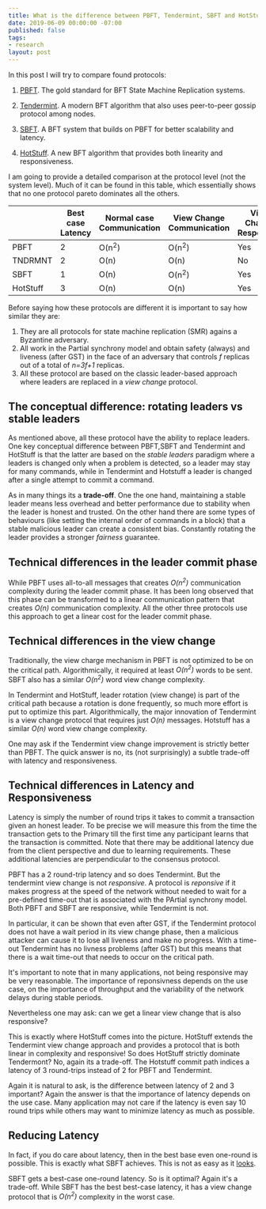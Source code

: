 ```yaml
---
title: What is the difference between PBFT, Tendermint, SBFT and HotStuff ?
date: 2019-06-09 00:00:00 -07:00
published: false
tags:
- research
layout: post
---
```


In this post I will try to compare found protocols:

1. [PBFT](http://pmg.csail.mit.edu/papers/osdi99.pdf). The gold standard for BFT State Machine Replication systems.

2. [Tendermint](https://arxiv.org/abs/1807.04938). A modern BFT algorithm that also uses peer-to-peer gossip protocol among nodes.


3. [SBFT](https://research.vmware.com/files/attachments/0/0/0/0/0/7/2/sbft_scaling_up_byzantine_fault_tolerance_5_.pdf). A BFT system that builds on PBFT for better scalability and latency.

4. [HotStuff](https://research.vmware.com/files/attachments/0/0/0/0/0/7/7/podc.pdf). A new BFT algorithm that provides both linearity and responsiveness.

I am going to provide a detailed comparison at the protocol level (not the system level). Much of it can be found in this table, which essentially shows that no one protocol pareto dominates all the others.

|           | Best case Latency     | Normal case Communication     | View Change Communication     | View Change Responsive    |
|---------- |--------------------   |----------------------------   |----------------------------   |-----------------------    |
| PBFT      | 2                     |  O(n<sup>2</sup>)                     | O(n<sup>2</sup>)                      | Yes                       |
| TNDRMNT   | 2                     | O(n)                          | O(n)                          | No                        |
| SBFT      | 1                     | O(n)                          | O(n<sup>2</sup>)                      | Yes                       |
| HotStuff  | 3                     | O(n)                          | O(n)                          | Yes                       |


Before saying how these protocols are different it is important to say how similar they are:

1. They are all protocols for state machine replication (SMR) agains a Byzantine adversary.
2. All work in the Partial synchrony model and obtain safety (always) and liveness (after GST) in the face of an adversary that controls _f_ replicas out of a total of _n=3f+1_ replicas. 
3. All these protocol are based on the classic leader-based approach where leaders are replaced in a _view change_ protocol.

## The conceptual difference: rotating leaders vs stable leaders
As mentioned above, all these protocol have the ability to replace leaders. 
One key conceptual difference between PBFT,SBFT and Tendermint and HotStuff is that the latter are based on the _stable leaders_ paradigm where a leaders is changed only when a problem is detected, so a leader may stay for many commands, while in Tendermint and Hotstuff a leader is changed after a single attempt to commit a command. 

As in many things its a **trade-off**. One the one hand, maintaining a stable leader means less overhead and better performance due to stability when the leader is honest and trusted. On the other hand there are some types of behaviours (like setting the internal order of commands in a block) that a stable malicious leader can create a consistent bias. Constantly rotating the leader provides a stronger _fairness_ guarantee.

## Technical differences in the leader commit phase
While PBFT uses all-to-all messages that creates _O(n<sup>2</sup>)_ communication complexity during the leader commit phase. It has been long observed that this phase can be transformed to a linear communication pattern that creates _O(n)_ communication complexity. All the other three protocols use this approach to get a linear cost for the leader commit phase.

## Technical differences in the view change
Traditionally, the view charge mechanism in PBFT is not optimized to be on the critical path. Algorithmically, it required at least _O(n<sup>2</sup>)_ words to be sent. SBFT also has a similar _O(n<sup>2</sup>)_ word view change complexity.

In Tendermint and HotStuff, leader rotation (view change) is part of the critical path because a rotation is done frequently, so much more effort is put to optimize this part. Algorithmically, the major innovation of Tendermint is a view change protocol that requires just _O(n)_ messages.  Hotstuff has a similar _O(n)_ word view change complexity.

One may ask if the Tendermint view change improvement is strictly better than PBFT. The quick answer is no, its (not surprisingly) a subtle trade-off with latency and responsiveness.

## Technical differences in Latency and Responsiveness
Latency is simply the number of round trips it takes to commit a transaction given an honest leader. To be precise we will measure this from the time the transaction gets to the Primary till the first time any participant learns that the transaction is committed. Note that there may be additional latency due from the client perspective and due to learning requirements. These additional latencies are perpendicular to the consensus protocol.

PBFT has a 2 round-trip latency and so does Tendermint. But the tendermint view change is not _responsive_. A protocol is _reponsive_ if it makes progress at the speed of the network without needed to wait for a pre-defined time-out that is associated with the PArtial synchrony model. Both PBFT and SBFT are responsive, while Tendermint is not.

In particular, it can be shown that even after GST, if the Tendermint protocol does not have a wait period in its view change phase, then a malicious attacker can cause it to lose all liveness and make no progress. With a time-out Tendermint has no livness problems (after GST) but this means that there is a wait time-out that needs to occur on the critical path.

It's important to note that in many applications, not being responsive may be very reasonable. The importance of reponsivness depends on the use case, on the importance of throughput and the variability of the network delays during stable periods. 

Nevertheless one may ask: can we get a linear view change that is also responsive?

This is exactly where HotStuff comes into the picture. HotStuff extends the Tendermint view change approach and provides a protocol that is both linear in complexity and responsive! So does HotStuff strictly dominate Tendermont? No, again its a trade-off. The Hotstuff commit path indices a latency of 3 round-trips instead of 2 for PBFT and Tendermint.

Again it is natural to ask, is the difference between latency of 2 and 3 important? Again the answer is that the importance of latency depends on the use case. Many application may not care if the latency is even say 10 round trips while others may want to minimize latency as much as possible. 

## Reducing Latency
In fact, if you do care about latency, then in the best base even one-round is possible. This is exactly what SBFT achieves. This is not as easy as it [looks](https://arxiv.org/abs/1712.01367). 

SBFT gets a best-case one-round latency. So is it optimal? Again it's a trade-off. While SBFT has the best best-case latency, it has a view change protocol that is _O(n<sup>2</sup>)_ complexity in the worst case.





